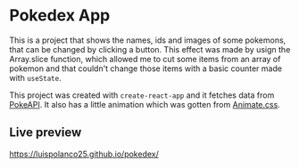 # Pokedex App

This is a project that shows the names, ids and images of some pokemons, that can be changed by clicking a button. This effect was made by usign the Array.slice function, which allowed me to cut some items from an array of pokemon and that couldn't change those items with a basic counter made with `useState`.

This project was created with `create-react-app` and it fetches data from <a target="_blank" href="https://pokeapi.co/">PokeAPI</a>. It also has a little animation which was gotten from <a target="_blank" href="https://animate.style/">Animate.css</a>.

## Live preview 

 https://luispolanco25.github.io/pokedex/